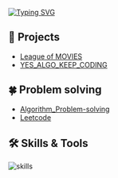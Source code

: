 [![Typing SVG](https://readme-typing-svg.demolab.com/?lines=Hi+there+😊&size=25&color=58a6ff)](https://git.io/typing-svg)
## :seedling: Projects
- <a href="https://github.com/kimsj-git/League_of_MOVIES">League of MOVIES</a>
- <a href="https://github.com/kimsj-git/YES_ALGO_KEEP_CODING">YES_ALGO_KEEP_CODING</a>

## :four_leaf_clover: Problem solving
- <a href="https://github.com/kimsj-git/Algorithm_Problem-solving">Algorithm_Problem-solving</a>
- <a href="https://github.com/kimsj-git/Leetcode">Leetcode</a>

## 🛠️ Skills & Tools
![skills](https://skillicons.dev/icons?i=python,pytorch,django,javascript,react,vuejs,html,css,nodejs,sqlite,git,github,gitlab,vscode,figma&theme=light)
<!--
**kimsj-git/kimsj-git** is a ✨ _special_ ✨ repository because its `README.md` (this file) appears on your GitHub profile.

Here are some ideas to get you started:

- 🔭 I’m currently working on ...
- 🌱 I’m currently learning ...
- 👯 I’m looking to collaborate on ...
- 🤔 I’m looking for help with ...
- 💬 Ask me about ...
- 📫 How to reach me: ...
- 😄 Pronouns: ...
- ⚡ Fun fact: ...
-->
